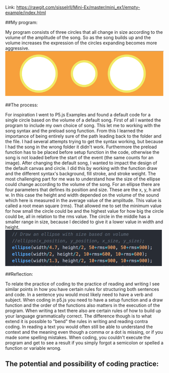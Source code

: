 Link:  https://rawgit.com/sisselrll/Mini-Ex/master/mini_ex1/empty-example/index.html

##My program: 

My program consists of three circles that all change in size according to the volume of the amplitude of the song. So as the song builds up and the volume increases the expression of the circles expanding becomes more aggressive.
![alt text](screenshots/measuring_amplitude.png)

##The process: 

For inspiration I went to P5.js Examples and found a default code for a single circle based on the volume of a default song.  First of all I wanted the program to include my own choice of song. This let me to working with the song syntax and the preload song function.  From this I learned the importance of being entirely sure of the path leading back to the folder and the file. I had several attempts trying to get the syntax working, but because I had the song in the wrong folder it didn't  work. Furthermore the preload function has to be placed before setup function in the code, otherwise the song is not loaded before the start of the event (the same counts for an image). 
After changing the default song, I wanted to impact the design of the default canvas and circle. I did this by working with the function draw and the different syntax's background, fill stroke, and stroke weight. 
The most challenging part for me was to understand how the size of the ellipse could change according to the volume of the song. For an ellipse there are four parameters that defines its position and size. These are the x, y, h and w.  In this case the height and width depended on the volume of the sound which here is measured in the average value of the amplitude. This value is called a root mean square (rms). That allowed me to set the minimum value for how small the circle could be and the highest value for how big the circle could be, all in relation to the rms value. The circle in the middle has a smaller range in size, because I decided to give it a lower value in width and height.
![alt text](screenshots/rms.png)

##Reflection: 

To relate the practice of coding to the practice of reading and writing I see similar points in how you have certain rules for structuring both sentences and code.  In a sentence you would most likely need to have a verb and subject. When coding in p5.js you need to have a setup function and a draw function and the order of the functions also matters in the execution of the program.  When writing a text there also are certain rules of how to build up your language grammatically correct. The difference though is to what extend it is possible to "bend" the rules in writing and reading contra coding. In reading a text you would often still be able to understand the context and the meaning even though a comma or a dot is missing, or if you made some spelling mistakes. When coding, you couldn't execute the program and get to see a result if you simply forgot a semicolon or spelled a function or variable wrong. 

## The potential and possibility of coding practice:
